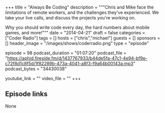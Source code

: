 +++
title = "Always Be Coding"
description = """Chris and Mike face the limitations of remote workers, and the challenges they’ve experienced. We take your live calls, and discuss the projects you're working on. 

Why you should write code every day, the hard numbers about mobile games, and more!"""
date = "2014-04-21"
draft = false
categories = ["Coder Radio"]
tags = []
hosts = ["chris","michael"]
guests = []
sponsors = []
header_image = "/images/shows/coderradio.png"
type = "episode"

episode = 98
podcast_duration = "01:07:20"
podcast_file = "https://aphid.fireside.fm/d/1437767933/b44de5fa-47c1-4e94-bf9e-c72f8d1c8f5d/1f82289b-473a-4041-a8f3-f9a64b00143a.mp3"
podcast_bytes = "34430038"

youtube_link = ""
video_file = ""
+++

## Episode links

None


